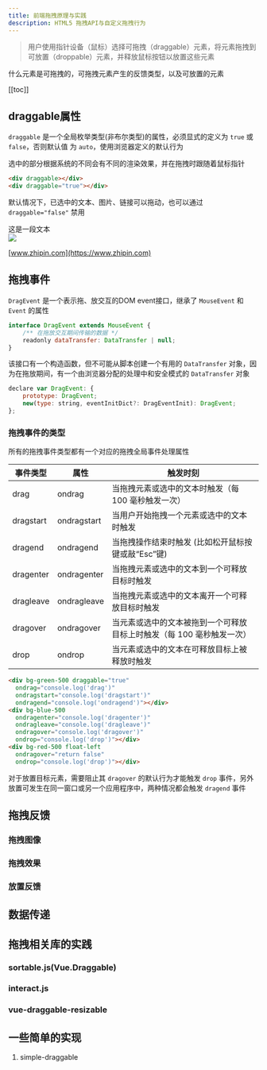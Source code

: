```yaml
---
title: 前端拖拽原理与实践
description: HTML5 拖拽API与自定义拖拽行为
---
```


> 用户使用指针设备（鼠标）选择可拖拽（draggable）元素，将元素拖拽到可放置（droppable）元素，并释放鼠标按钮以放置这些元素

什么元素是可拖拽的，可拖拽元素产生的反馈类型，以及可放置的元素

[[toc]]

## draggable属性

`draggable` 是一个全局枚举类型(非布尔类型)的属性，必须显式的定义为 `true` 或 `false`，否则默认值 为 `auto`，使用浏览器定义的默认行为

选中的部分根据系统的不同会有不同的渲染效果，并在拖拽时跟随着鼠标指针

```html
<div draggable></div>
<div draggable="true"></div>
```

<div overflow-hidden mb-3>
  <div w-20 h-20 bg-green-500 float-left mr-4 draggable></div>
  <div w-20 h-20 bg-green-500 float-left draggable="true"></div>
</div>



默认情况下，已选中的文本、图片、链接可以拖动，也可以通过 `draggable="false"` 禁用

<div mb-3 leading-8>这是一段文本</div>

<img src="/avatar.png" w-40 h-40 />

[www.zhipin.com](https://www.zhipin.com)

## 拖拽事件

`DragEvent` 是一个表示拖、放交互的DOM event接口，继承了 `MouseEvent` 和 `Event` 的属性

```js
interface DragEvent extends MouseEvent {
    /** 在拖放交互期间传输的数据 */
    readonly dataTransfer: DataTransfer | null;
}
```

该接口有一个构造函数，但不可能从脚本创建一个有用的 `DataTransfer` 对象，因为在拖放期间，有一个由浏览器分配的处理中和安全模式的 `DataTransfer` 对象
 
```js
declare var DragEvent: {
    prototype: DragEvent;
    new(type: string, eventInitDict?: DragEventInit): DragEvent;
};
```

### 拖拽事件的类型

所有的拖拽事件类型都有一个对应的拖拽全局事件处理属性

| 事件类型 | 属性 | 触发时刻 |
| ---- | ---- | ---- |
| drag | ondrag | 当拖拽元素或选中的文本时触发（每 100 毫秒触发一次） |
| dragstart | ondragstart | 当用户开始拖拽一个元素或选中的文本时触发 |
| dragend  | ondragend | 当拖拽操作结束时触发 (比如松开鼠标按键或敲“Esc”键) |
| dragenter | ondragenter | 当拖拽元素或选中的文本到一个可释放目标时触发 |
| dragleave | ondragleave | 当拖拽元素或选中的文本离开一个可释放目标时触发 |
| dragover | ondragover | 当元素或选中的文本被拖到一个可释放目标上时触发（每 100 毫秒触发一次）|
| drop| ondrop | 当元素或选中的文本在可释放目标上被释放时触发 |


```html
<div bg-green-500 draggable="true" 
  ondrag="console.log('drag')" 
  ondragstart="console.log('dragstart')" 
  ondragend="console.log('ondragend')"></div>
<div bg-blue-500
  ondragenter="console.log('dragenter')"
  ondragleave="console.log('dragleave')" 
  ondragover="console.log('dragover')" 
  ondrop="console.log('drop')"></div>
<div bg-red-500 float-left
  ondragover="return false"
  ondrop="console.log('drop')"></div>
```

<div overflow-hidden mb-3>
  <div w-20 h-20 bg-green-500 float-left mr-4 draggable="true" 
    ondrag="console.log('drag')"
    ondragstart="event.dataTransfer.setData('text/plain', 'Text to drag');console.log('dragstart')"
    ondragend="console.log('dragend')"
  ></div>
  <div w-20 h-20 bg-blue-500 float-left mr-4
    ondragenter="console.log('dragenter')"
    ondragover="console.log('dragover')"
    ondragleave="console.log('dragleave')"
    ondrop="console.log('drop')"
  ></div>
  <div w-20 h-20 bg-red-500 float-left
    ondragover="return false"
    ondrop="console.log('drop')"
  ></div>
</div>

对于放置目标元素，需要阻止其 `dragover` 的默认行为才能触发 `drop` 事件，另外放置可发生在同一窗口或另一个应用程序中，两种情况都会触发 `dragend` 事件

## 拖拽反馈

### 拖拽图像

### 拖拽效果

### 放置反馈

## 数据传递




## 拖拽相关库的实践

### sortable.js(Vue.Draggable)

### interact.js

### vue-draggable-resizable


## 一些简单的实现

1. simple-draggable
